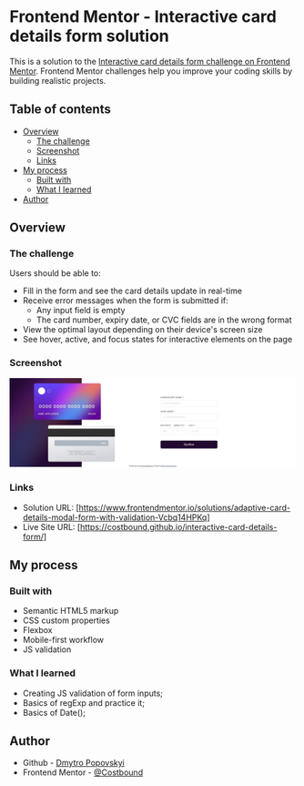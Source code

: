 # Frontend Mentor - Interactive card details form solution

This is a solution to the [Interactive card details form challenge on Frontend Mentor](https://www.frontendmentor.io/challenges/interactive-card-details-form-XpS8cKZDWw). Frontend Mentor challenges help you improve your coding skills by building realistic projects. 

## Table of contents

- [Overview](#overview)
  - [The challenge](#the-challenge)
  - [Screenshot](#screenshot)
  - [Links](#links)
- [My process](#my-process)
  - [Built with](#built-with)
  - [What I learned](#what-i-learned)
- [Author](#author)


## Overview

### The challenge

Users should be able to:

- Fill in the form and see the card details update in real-time
- Receive error messages when the form is submitted if:
  - Any input field is empty
  - The card number, expiry date, or CVC fields are in the wrong format
- View the optimal layout depending on their device's screen size
- See hover, active, and focus states for interactive elements on the page

### Screenshot

![](./screenshot.jpg)

### Links

- Solution URL: [https://www.frontendmentor.io/solutions/adaptive-card-details-modal-form-with-validation-Vcbq14HPKq]
- Live Site URL: [https://costbound.github.io/interactive-card-details-form/]

## My process

### Built with

- Semantic HTML5 markup
- CSS custom properties
- Flexbox
- Mobile-first workflow
- JS validation

### What I learned

- Creating JS validation of form inputs;
- Basics of regExp and practice it;
- Basics of Date();

## Author

- Github - [Dmytro Popovskyi](https://github.com/Costbound)
- Frontend Mentor - [@Costbound](https://www.frontendmentor.io/profile/Costbound)

